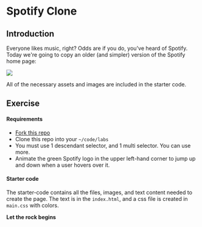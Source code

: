 # Spotify Clone

## Introduction

Everyone likes music, right? Odds are if you do, you've heard of Spotify. Today we're going to copy an older (and simpler) version of the Spotify home page:

![](https://i.imgur.com/xVD0bm6.jpg)

All of the necessary assets and images are included in the starter code.

## Exercise

#### Requirements

- [Fork this repo](https://guides.github.com/activities/forking/)
- Clone this repo into your `~/code/labs`
- You must use 1 descendant selector, and 1 multi selector. You can use more.
- Animate the green Spotify logo in the upper left-hand corner to jump up and down when a user hovers over it.

#### Starter code

The starter-code contains all the files, images, and text content needed to create the page. The text is in the `index.html`, and a css file is created in `main.css` with colors.

**Let the rock begins**
